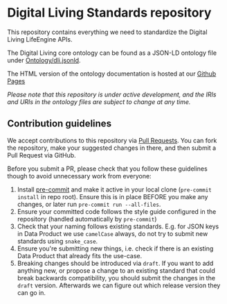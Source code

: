 # Digital Living Standards repository

This repository contains everything we need to standardize the Digital Living LifeEngine
APIs.

The Digital Living core ontology can be found as a JSON-LD ontology file under
[Ontology/dli.jsonld](Ontology/dli.jsonld).

The HTML version of the ontology documentation is hosted at our
[Github Pages](https://standards.lifeengine.io/v1/)

_Please note that this repository is under active development, and the IRIs and URIs in
the ontology files are subject to change at any time._

## Contribution guidelines

We accept contributions to this repository via
[Pull Requests](https://github.com/digitalliving/standards/pulls). You can fork the
repository, make your suggested changes in there, and then submit a Pull Request via
GitHub.

Before you submit a PR, please check that you follow these guidelines though to avoid
unnecessary work from everyone:

1. Install [pre-commit](https://pre-commit.com/#install) and make it active in your
   local clone (`pre-commit install` in repo root). Ensure this is in place BEFORE you
   make any changes, or later run `pre-commit run --all-files`.
2. Ensure your committed code follows the style guide configured in the repository
   (handled automatically by `pre-commit`)
3. Check that your naming follows existing standards. E.g. for JSON keys in Data Product
   we use `camelCase` always, do not try to submit new standards using `snake_case`.
4. Ensure you're submitting new things, i.e. check if there is an existing Data Product
   that already fits the use-case.
5. Breaking changes should be introduced via `draft`. If you want to add anything new,
   or propose a change to an existing standard that could break backwards compatibility,
   you should submit the changes in the `draft` version. Afterwards we can figure out
   which release version they can go in.
